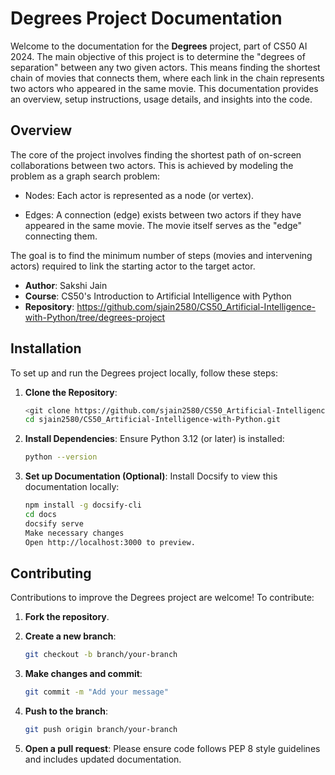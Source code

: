 # Degrees Project Documentation

Welcome to the documentation for the **Degrees** project, part of CS50 AI 2024. The main objective of this project is to determine the "degrees of separation" between any two given actors. This means finding the shortest chain of movies that connects them, where each link in the chain represents two actors who appeared in the same movie.
This documentation provides an overview, setup instructions, usage details, and insights into the code.

## Overview

The core of the project involves finding the shortest path of on-screen collaborations between two actors. This is achieved by modeling the problem as a graph search problem:

- Nodes: Each actor is represented as a node (or vertex).

- Edges: A connection (edge) exists between two actors if they have appeared in the same movie. The movie itself serves as the "edge" connecting them.

The goal is to find the minimum number of steps (movies and intervening actors) required to link the starting actor to the target actor.

- **Author**: Sakshi Jain
- **Course**: CS50's Introduction to Artificial Intelligence with Python
- **Repository**: <https://github.com/sjain2580/CS50_Artificial-Intelligence-with-Python/tree/degrees-project>

## Installation

To set up and run the Degrees project locally, follow these steps:

1. **Clone the Repository**:

   ```bash
   <git clone https://github.com/sjain2580/CS50_Artificial-Intelligence-with-Python.git>
   cd sjain2580/CS50_Artificial-Intelligence-with-Python.git

2. **Install Dependencies**:
   Ensure Python 3.12 (or later) is installed:

   ```bash
   python --version

3. **Set up Documentation (Optional)**:
   Install Docsify to view this documentation locally:

   ```bash
   npm install -g docsify-cli
   cd docs
   docsify serve
   Make necessary changes
   Open http://localhost:3000 to preview.

## Contributing

Contributions to improve the Degrees project are welcome! To contribute:

1. **Fork the repository**.
2. **Create a new branch**:

   ```bash
   git checkout -b branch/your-branch

3. **Make changes and commit**:

   ```bash
   git commit -m "Add your message"

4. **Push to the branch**:

   ```bash
   git push origin branch/your-branch

5. **Open a pull request**:
   Please ensure code follows PEP 8 style guidelines and includes updated documentation.
